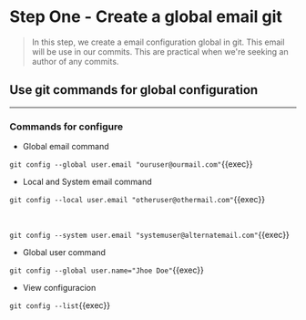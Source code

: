 # Step One - Create a global email git

>In this step, we create a email configuration global in git.
>This email will be use in our commits.
>This are practical when we're seeking an author of any commits.  

## Use git commands for global configuration

---

### Commands for configure

* Global email command

` git config --global user.email "ouruser@ourmail.com" `{{exec}}

* Local and System email command

` git config --local user.email "otheruser@othermail.com" `{{exec}}

<br>

` git config --system user.email "systemuser@alternatemail.com" `{{exec}}

* Global user command

` git config --global user.name="Jhoe Doe" `{{exec}}

* View configuracion

` git config --list `{{exec}}
